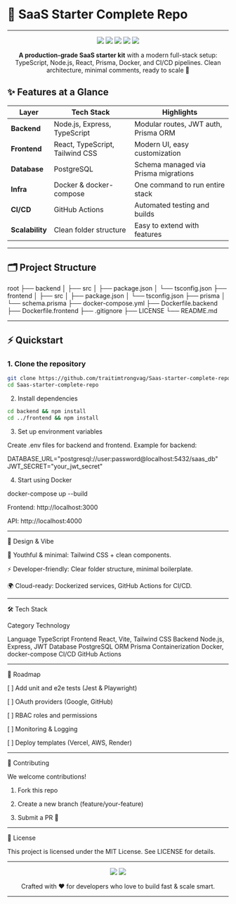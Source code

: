 # 🚀 SaaS Starter Complete Repo
---
<p align="center">
  <img src="https://img.shields.io/badge/TypeScript-Ready-blue?style=for-the-badge&logo=typescript" />
  <img src="https://img.shields.io/badge/React-Frontend-61DAFB?style=for-the-badge&logo=react" />
  <img src="https://img.shields.io/badge/Node.js-Backend-339933?style=for-the-badge&logo=node.js" />
  <img src="https://img.shields.io/badge/PostgreSQL-DB-4169E1?style=for-the-badge&logo=postgresql" />
  <img src="https://img.shields.io/badge/Prisma-ORM-2D3748?style=for-the-badge&logo=prisma" />
</p>

<p align="center">
  <b>A production-grade SaaS starter kit</b> with a modern full-stack setup: TypeScript, Node.js, React, Prisma, Docker, and CI/CD pipelines.  
  Clean architecture, minimal comments, ready to scale 🚀
</p>


## ✨ Features at a Glance

| Layer            | Tech Stack                                   | Highlights                                         |
|------------------|--------------------------------------------|--------------------------------------------------|
| **Backend**      | Node.js, Express, TypeScript                | Modular routes, JWT auth, Prisma ORM             |
| **Frontend**     | React, TypeScript, Tailwind CSS             | Modern UI, easy customization                    |
| **Database**     | PostgreSQL                                  | Schema managed via Prisma migrations             |
| **Infra**        | Docker & docker-compose                     | One command to run entire stack                  |
| **CI/CD**        | GitHub Actions                              | Automated testing and builds                     |
| **Scalability**  | Clean folder structure                      | Easy to extend with features                     |

---

## 🗂 Project Structure

root ├── backend │   ├── src │   ├── package.json │   └── tsconfig.json ├── frontend │   ├── src │   ├── package.json │   └── tsconfig.json ├── prisma │   └── schema.prisma ├── docker-compose.yml ├── Dockerfile.backend ├── Dockerfile.frontend ├── .gitignore ├── LICENSE └── README.md

---

## ⚡️ Quickstart

### 1. Clone the repository
```bash
git clone https://github.com/traitimtrongvag/Saas-starter-complete-repo.git
cd Saas-starter-complete-repo
```
2. Install dependencies
```bash
cd backend && npm install
cd ../frontend && npm install
```
3. Set up environment variables

Create .env files for backend and frontend.
Example for backend:

DATABASE_URL="postgresql://user:password@localhost:5432/saas_db"
JWT_SECRET="your_jwt_secret"

4. Start using Docker

docker-compose up --build

Frontend: http://localhost:3000

API: http://localhost:4000



---

🎨 Design & Vibe

🎵 Youthful & minimal: Tailwind CSS + clean components.

⚡ Developer-friendly: Clear folder structure, minimal boilerplate.

🌍 Cloud-ready: Dockerized services, GitHub Actions for CI/CD.



---

🛠 Tech Stack

Category	Technology

Language	TypeScript
Frontend	React, Vite, Tailwind CSS
Backend	Node.js, Express, JWT
Database	PostgreSQL
ORM	Prisma
Containerization	Docker, docker-compose
CI/CD	GitHub Actions



---

🚧 Roadmap

[ ] Add unit and e2e tests (Jest & Playwright)

[ ] OAuth providers (Google, GitHub)

[ ] RBAC roles and permissions

[ ] Monitoring & Logging

[ ] Deploy templates (Vercel, AWS, Render)



---

🤝 Contributing

We welcome contributions!

1. Fork this repo


2. Create a new branch (feature/your-feature)


3. Submit a PR 🚀




---

📜 License

This project is licensed under the MIT License.
See LICENSE for details.


---

<p align="center">
  <img src="https://img.shields.io/github/stars/traitimtrongvag/Saas-starter-complete-repo?style=for-the-badge" />
  <img src="https://img.shields.io/github/forks/traitimtrongvag/Saas-starter-complete-repo?style=for-the-badge" />
</p><p align="center">
  Crafted with ❤️ for developers who love to build fast & scale smart.
</p>

---
